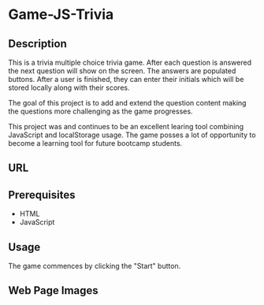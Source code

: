 # Game-JS-Trivia


## Description 

This is a trivia multiple choice trivia game.  After each question is answered the next question will show on the screen.  The answers are populated buttons.  After a user is finished, they can enter their initials which will be stored locally along with their scores.

The goal of this project is to add and extend the question content making the questions more challenging as the game progresses.  

This project was and continues to be an excellent learing tool combining JavaScript and localStorage usage.  The game posses a lot of opportunity to become a learning tool for future bootcamp students. 

## URL 


## Prerequisites

* HTML
* JavaScript

## Usage 

The game commences by clicking the "Start" button.

## Web Page Images

